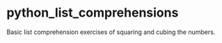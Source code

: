 # python_list_comprehensions

Basic list comprehension exercises of squaring and cubing the numbers. 
